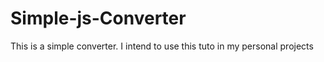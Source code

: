 # Simple-js-Converter
This is a simple converter. I intend to use this tuto in my personal projects

